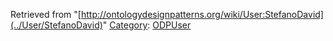 Retrieved from "[http://ontologydesignpatterns.org/wiki/User:StefanoDavid](../User/StefanoDavid)"
 [Category](http://ontologydesignpatterns.org/wiki/Special:Categories "Special:Categories"): [ODPUser](../Category/ODPUser "Category:ODPUser")